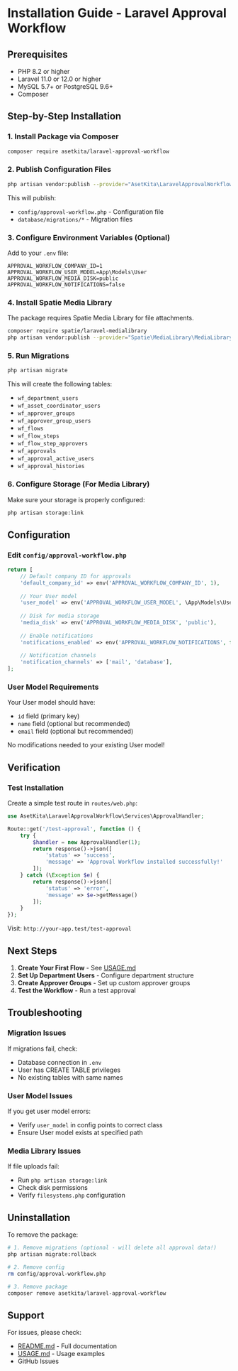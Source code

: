 # Installation Guide - Laravel Approval Workflow

## Prerequisites

- PHP 8.2 or higher
- Laravel 11.0 or 12.0 or higher
- MySQL 5.7+ or PostgreSQL 9.6+
- Composer

## Step-by-Step Installation

### 1. Install Package via Composer

```bash
composer require asetkita/laravel-approval-workflow
```

### 2. Publish Configuration Files

```bash
php artisan vendor:publish --provider="AsetKita\LaravelApprovalWorkflow\ApprovalWorkflowServiceProvider"
```

This will publish:
- `config/approval-workflow.php` - Configuration file
- `database/migrations/*` - Migration files

### 3. Configure Environment Variables (Optional)

Add to your `.env` file:

```env
APPROVAL_WORKFLOW_COMPANY_ID=1
APPROVAL_WORKFLOW_USER_MODEL=App\Models\User
APPROVAL_WORKFLOW_MEDIA_DISK=public
APPROVAL_WORKFLOW_NOTIFICATIONS=false
```

### 4. Install Spatie Media Library

The package requires Spatie Media Library for file attachments.

```bash
composer require spatie/laravel-medialibrary
php artisan vendor:publish --provider="Spatie\MediaLibrary\MediaLibraryServiceProvider" --tag="medialibrary-migrations"
```

### 5. Run Migrations

```bash
php artisan migrate
```

This will create the following tables:
- `wf_department_users`
- `wf_asset_coordinator_users`
- `wf_approver_groups`
- `wf_approver_group_users`
- `wf_flows`
- `wf_flow_steps`
- `wf_flow_step_approvers`
- `wf_approvals`
- `wf_approval_active_users`
- `wf_approval_histories`

### 6. Configure Storage (For Media Library)

Make sure your storage is properly configured:

```bash
php artisan storage:link
```

## Configuration

### Edit `config/approval-workflow.php`

```php
return [
    // Default company ID for approvals
    'default_company_id' => env('APPROVAL_WORKFLOW_COMPANY_ID', 1),
    
    // Your User model
    'user_model' => env('APPROVAL_WORKFLOW_USER_MODEL', \App\Models\User::class),
    
    // Disk for media storage
    'media_disk' => env('APPROVAL_WORKFLOW_MEDIA_DISK', 'public'),
    
    // Enable notifications
    'notifications_enabled' => env('APPROVAL_WORKFLOW_NOTIFICATIONS', false),
    
    // Notification channels
    'notification_channels' => ['mail', 'database'],
];
```

### User Model Requirements

Your User model should have:
- `id` field (primary key)
- `name` field (optional but recommended)
- `email` field (optional but recommended)

No modifications needed to your existing User model!

## Verification

### Test Installation

Create a simple test route in `routes/web.php`:

```php
use AsetKita\LaravelApprovalWorkflow\Services\ApprovalHandler;

Route::get('/test-approval', function () {
    try {
        $handler = new ApprovalHandler(1);
        return response()->json([
            'status' => 'success',
            'message' => 'Approval Workflow installed successfully!'
        ]);
    } catch (\Exception $e) {
        return response()->json([
            'status' => 'error',
            'message' => $e->getMessage()
        ]);
    }
});
```

Visit: `http://your-app.test/test-approval`

## Next Steps

1. **Create Your First Flow** - See [USAGE.md](USAGE.md)
2. **Set Up Department Users** - Configure department structure
3. **Create Approver Groups** - Set up custom approver groups
4. **Test the Workflow** - Run a test approval

## Troubleshooting

### Migration Issues

If migrations fail, check:
- Database connection in `.env`
- User has CREATE TABLE privileges
- No existing tables with same names

### User Model Issues

If you get user model errors:
- Verify `user_model` in config points to correct class
- Ensure User model exists at specified path

### Media Library Issues

If file uploads fail:
- Run `php artisan storage:link`
- Check disk permissions
- Verify `filesystems.php` configuration

## Uninstallation

To remove the package:

```bash
# 1. Remove migrations (optional - will delete all approval data!)
php artisan migrate:rollback

# 2. Remove config
rm config/approval-workflow.php

# 3. Remove package
composer remove asetkita/laravel-approval-workflow
```

## Support

For issues, please check:
- [README.md](README.md) - Full documentation
- [USAGE.md](USAGE.md) - Usage examples
- GitHub Issues

